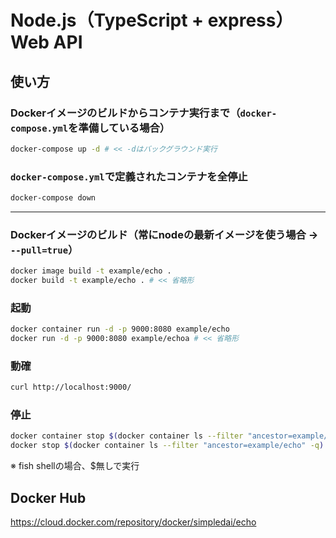 # Node.js（TypeScript + express）Web API

## 使い方

### Dockerイメージのビルドからコンテナ実行まで（`docker-compose.yml`を準備している場合）

```bash
docker-compose up -d # << -dはバックグラウンド実行
```

### `docker-compose.yml`で定義されたコンテナを全停止

```bash
docker-compose down
```

---

### Dockerイメージのビルド（常にnodeの最新イメージを使う場合 -> `--pull=true`）

```bash
docker image build -t example/echo .
docker build -t example/echo . # << 省略形
```

### 起動

```bash
docker container run -d -p 9000:8080 example/echo
docker run -d -p 9000:8080 example/echoa # << 省略形
```

### 動確

```bash
curl http://localhost:9000/
```

### 停止

```bash
docker container stop $(docker container ls --filter "ancestor=example/echo" -q)
docker stop $(docker container ls --filter "ancestor=example/echo" -q) # << 省略形
```

※ fish shellの場合、$無しで実行

## Docker Hub

<https://cloud.docker.com/repository/docker/simpledai/echo>
